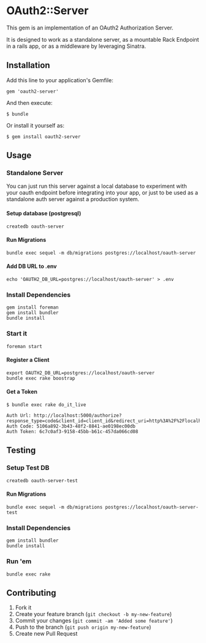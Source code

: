 # OAuth2::Server

This gem is an implementation of an OAuth2 Authorization Server.

It is designed to work as a standalone server, as a mountable Rack
Endpoint in a rails app, or as a middleware by leveraging Sinatra.

## Installation

Add this line to your application's Gemfile:

    gem 'oauth2-server'

And then execute:

    $ bundle

Or install it yourself as:

    $ gem install oauth2-server

## Usage

### Standalone Server

You can just run this server against a local database to experiment with your oauth endpoint
before integrating into your app, or just to be used as a standalone auth server against a 
production system.

#### Setup database (postgresql)

    createdb oauth-server

#### Run Migrations

    bundle exec sequel -m db/migrations postgres://localhost/oauth-server

#### Add DB URL to .env

    echo 'OAUTH2_DB_URL=postgres://localhost/oauth-server' > .env

### Install Dependencies

    gem install foreman
    gem install bundler
    bundle install

### Start it

    foreman start

#### Register a Client

    export OAUTH2_DB_URL=postgres://localhost/oauth-server
    bundle exec rake boostrap


#### Get a Token

    $ bundle exec rake do_it_live 

    Auth Url: http://localhost:5000/authorize?response_type=code&client_id=client_id&redirect_uri=http%3A%2F%2Flocalhost%3A8080%2Foauth%2Fcallback
    Auth Code: 5106a892-3b43-48f2-8841-ae0198ec00db
    Auth Token: 6c7c0af3-9158-45bb-b61c-457da066cd08

## Testing

### Setup Test DB

    createdb oauth-server-test

#### Run Migrations

    bundle exec sequel -m db/migrations postgres://localhost/oauth-server-test

### Install Dependencies

    gem install bundler
    bundle install

### Run 'em

    bundle exec rake



## Contributing

1. Fork it
2. Create your feature branch (`git checkout -b my-new-feature`)
3. Commit your changes (`git commit -am 'Added some feature'`)
4. Push to the branch (`git push origin my-new-feature`)
5. Create new Pull Request
